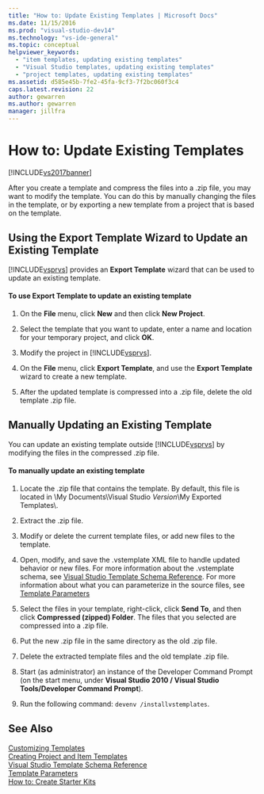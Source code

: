 ```yaml
---
title: "How to: Update Existing Templates | Microsoft Docs"
ms.date: 11/15/2016
ms.prod: "visual-studio-dev14"
ms.technology: "vs-ide-general"
ms.topic: conceptual
helpviewer_keywords: 
  - "item templates, updating existing templates"
  - "Visual Studio templates, updating existing templates"
  - "project templates, updating existing templates"
ms.assetid: d585e45b-7fe2-45fa-9cf3-7f2bc060f3c4
caps.latest.revision: 22
author: gewarren
ms.author: gewarren
manager: jillfra
---
```

# How to: Update Existing Templates
[!INCLUDE[vs2017banner](../includes/vs2017banner.md)]

After you create a template and compress the files into a .zip file, you may want to modify the template. You can do this by manually changing the files in the template, or by exporting a new template from a project that is based on the template.  
  
## Using the Export Template Wizard to Update an Existing Template  
 [!INCLUDE[vsprvs](../includes/vsprvs-md.md)] provides an **Export Template** wizard that can be used to update an existing template.  
  
#### To use Export Template to update an existing template  
  
1. On the **File** menu, click **New** and then click **New Project**.  
  
2. Select the template that you want to update, enter a name and location for your temporary project, and click **OK**.  
  
3. Modify the project in [!INCLUDE[vsprvs](../includes/vsprvs-md.md)].  
  
4. On the **File** menu, click **Export Template**, and use the **Export Template** wizard to create a new template.  
  
5. After the updated template is compressed into a .zip file, delete the old template .zip file.  
  
## Manually Updating an Existing Template  
 You can update an existing template outside [!INCLUDE[vsprvs](../includes/vsprvs-md.md)] by modifying the files in the compressed .zip file.  
  
#### To manually update an existing template  
  
1. Locate the .zip file that contains the template. By default, this file is located in \My Documents\Visual Studio *Version*\My Exported Templates\\.  
  
2. Extract the .zip file.  
  
3. Modify or delete the current template files, or add new files to the template.  
  
4. Open, modify, and save the .vstemplate XML file to handle updated behavior or new files. For more information about the .vstemplate schema, see [Visual Studio Template Schema Reference](../extensibility/visual-studio-template-schema-reference.md). For more information about what you can parameterize in the source files, see [Template Parameters](../ide/template-parameters.md)  
  
5. Select the files in your template, right-click, click **Send To**, and then click **Compressed (zipped) Folder**. The files that you selected are compressed into a .zip file.  
  
6. Put the new .zip file in the same directory as the old .zip file.  
  
7. Delete the extracted template files and the old template .zip file.  
  
8. Start (as administrator) an instance of the Developer Command Prompt (on the start menu, under **Visual Studio 2010 / Visual Studio Tools/Developer Command Prompt**).  
  
9. Run the following command: `devenv /installvstemplates`.  
  
## See Also  
 [Customizing Templates](../ide/customizing-project-and-item-templates.md)   
 [Creating Project and Item Templates](../ide/creating-project-and-item-templates.md)   
 [Visual Studio Template Schema Reference](../extensibility/visual-studio-template-schema-reference.md)   
 [Template Parameters](../ide/template-parameters.md)   
 [How to: Create Starter Kits](../ide/how-to-create-starter-kits.md)
